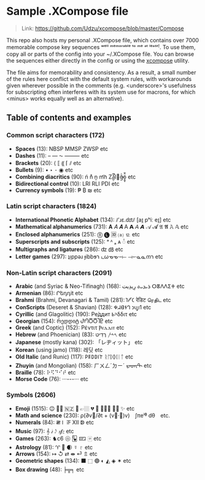 
# Sample .XCompose file

> Link: https://github.com/Udzu/xcompose/blob/master/Compose

This repo also hosts my personal .XCompose file, which contains over 7000 memorable compose key sequences ʷᵉˡˡ ᵐᵉᵐᵒʳᵃᵇˡᵉ ᵗᵒ ᵐᵉ ᵃᵗ ˡᵉᵃˢᵗꜝ. To use them, copy all or parts of the config into your ~/.XCompose file. You can browse the sequences either directly in the config or using the [xcompose](https://github.com/Udzu/xcompose/) utility.

The file aims for memorability and consistency. As a result, a small number of the rules here conflict with the default system rules, with workarounds given wherever possible in the comments (e.g. \<underscore>'s usefulness for subscripting often interferes with its system use for macrons, for which \<minus> works equally well as an alternative).

## Table of contents and examples

### Common script characters (172)
* **Spaces** (13): NBSP MMSP ZWSP etc
* **Dashes** (11): – — ⁓ ⸻ etc
* **Brackets** (20): ⟨ ⟦ ⸨ ⌈ ⫽ etc
* **Bullets** (9): • ‣ ⁃ ◉ etc
* **Combining diacritics** (90): ń n̊ n̫ m͡n Zǎ̺̣͆̚l⃪ğ̶̍ö̱̰̥̂̃ etc
* **Bidirectional control** (10): LRI RLI PDI etc
* **Currency symbols** (19): ₱ ₿ ₪ etc

### Latin script characters (1824)
* **International Phonetic Alphabet** (134): ⫽ˈɹɛ.dɪt⫽ [aɪ̯ pʰiː eɪ̯] etc
* **Mathematical alphanumerics** (731): 𝐀 𝐴 𝑨 A 𝗔 𝘈 𝘼 𝒜 𝓐 𝔄 𝕬 𝙰 𝔸 etc
* **Enclosed alphanumerics** (251): ⓼ 🅛 🆛 ⒜ ⒓ etc
* **Superscripts and subscripts** (125): ᵃ ᴬ ₐ ᴀ ◌ͣ etc
* **Multigraphs and ligatures** (286): ʣ ㏈ etc
* **Letter games** (297): ʇᴉppǝɹ ɟibbɘר டωᓀᓀ·–⟝ ⟞–·ᓇᓇനﬧ etc

### Non-Latin script characters (2091)
* **Arabic** (and Syriac & Neo-Tifinagh) (168): ⁧رِيدِيت⁩ ⁧ܪܝܕܝܬ⁩ ⵔⴻⴷⴷⵉⵜ etc
* **Armenian** (86): Րեդդit etc
* **Brahmi** (Brahmi, Devanagari & Tamil) (281): 𑀭𑁂𑀟𑀺𑀝 रेडिट ரெதிட etc
* **ConScripts** (Deseret & Shavian) (128): 𐐡𐐇𐐔𐐆𐐓 𐑮𐑧𐑛𐑦𐑑 etc
* **Cyrillic** (and Glagolitic) (190): Ре́ддит Ⱃⰵδδιτ etc
* **Georgian** (154): რედდიტ ႰႤႣႣႨႲ etc
* **Greek** (and Coptic) (152): Ρέντιτ Ⲣⲉⲇⲇⲓⲧ etc
* **Hebrew** (and Phoenician) (83): ⁧רֶדִיט⁩ ⁧𐤓𐤃𐤕⁩ etc
* **Japanese** (mostly kana) (302): 「レヂィット」 etc
* **Korean** (using jamo) (118): 레딧 etc
* **Old Italic** (and Runic) (117): 𐌓𐌄𐌃𐌃𐌉𐌕 ᚱᛖᛞᛞᛁᛏ etc
* **Zhuyin** (and Mongolian) (158): ㄏㄨㄥˊㄉㄧˊ ᠷᠡᠳᠢᠲ etc
* **Braille** (78): ⠗⠫⠙⠊⠞ etc
* **Morse Code** (76): ···---··· etc

### Symbols (2606)
* **Emoji** (1515): 😉 👌🏾 🇳🇿 🫡 👉🏼 💔 🤣 🤦🏽‍♀️ 🏳️‍⚧️ ✨ etc
* **Math and science** (230): ρ(∂v⃗/∂t + (v⃗·∇)v) ∫πeⁱᶿ dθ etc.
* **Numerals** (84): 𝍸𝍷 𝍵 Ⅻ ↁ etc
* **Music** (97): 𝄞 𝅗𝅨𝅥 𝅃𝅥𝅮 𝆍𝆑𝆎 etc
* **Games** (263): ♞c6 🩡 🂽 🁖 🀄︎ etc
* **Astrology** (81): ♈ 🐉 🌒 ☿ ♇ etc
* **Arrows** (154): ↦ ↺ ⇄ ⇼ ⏎ ⇬ etc
* **Geometric shapes** (134): ⬛ ⬚ 🟣 ◐ ◭ ◈ ✶ etc
* **Box drawing** (48): ╞╦╕ etc
